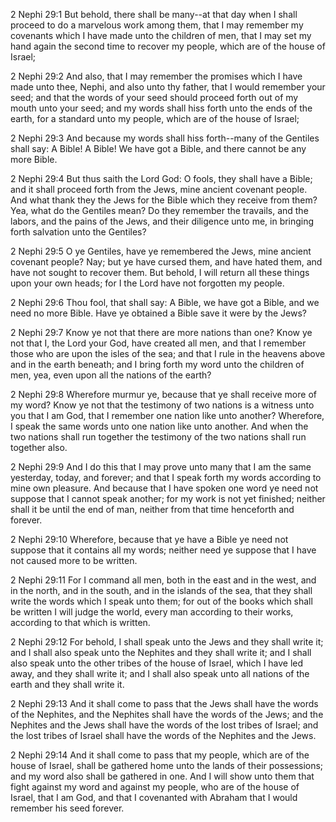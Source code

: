 2 Nephi 29:1 But behold, there shall be many--at that day when I shall
proceed to do a marvelous work among them, that I may remember my
covenants which I have made unto the children of men, that I may set my
hand again the second time to recover my people, which are of the house
of Israel;

2 Nephi 29:2 And also, that I may remember the promises which I have
made unto thee, Nephi, and also unto thy father, that I would remember
your seed; and that the words of your seed should proceed forth out of
my mouth unto your seed; and my words shall hiss forth unto the ends of
the earth, for a standard unto my people, which are of the house of
Israel;

2 Nephi 29:3 And because my words shall hiss forth--many of the Gentiles
shall say: A Bible! A Bible! We have got a Bible, and there cannot be
any more Bible.

2 Nephi 29:4 But thus saith the Lord God: O fools, they shall have a
Bible; and it shall proceed forth from the Jews, mine ancient covenant
people. And what thank they the Jews for the Bible which they receive
from them? Yea, what do the Gentiles mean? Do they remember the
travails, and the labors, and the pains of the Jews, and their diligence
unto me, in bringing forth salvation unto the Gentiles?

2 Nephi 29:5 O ye Gentiles, have ye remembered the Jews, mine ancient
covenant people? Nay; but ye have cursed them, and have hated them, and
have not sought to recover them. But behold, I will return all these
things upon your own heads; for I the Lord have not forgotten my people.

2 Nephi 29:6 Thou fool, that shall say: A Bible, we have got a Bible,
and we need no more Bible. Have ye obtained a Bible save it were by the
Jews?

2 Nephi 29:7 Know ye not that there are more nations than one? Know ye
not that I, the Lord your God, have created all men, and that I remember
those who are upon the isles of the sea; and that I rule in the heavens
above and in the earth beneath; and I bring forth my word unto the
children of men, yea, even upon all the nations of the earth?

2 Nephi 29:8 Wherefore murmur ye, because that ye shall receive more of
my word? Know ye not that the testimony of two nations is a witness unto
you that I am God, that I remember one nation like unto another?
Wherefore, I speak the same words unto one nation like unto another. And
when the two nations shall run together the testimony of the two nations
shall run together also.

2 Nephi 29:9 And I do this that I may prove unto many that I am the same
yesterday, today, and forever; and that I speak forth my words according
to mine own pleasure. And because that I have spoken one word ye need
not suppose that I cannot speak another; for my work is not yet
finished; neither shall it be until the end of man, neither from that
time henceforth and forever.

2 Nephi 29:10 Wherefore, because that ye have a Bible ye need not
suppose that it contains all my words; neither need ye suppose that I
have not caused more to be written.

2 Nephi 29:11 For I command all men, both in the east and in the west,
and in the north, and in the south, and in the islands of the sea, that
they shall write the words which I speak unto them; for out of the books
which shall be written I will judge the world, every man according to
their works, according to that which is written.

2 Nephi 29:12 For behold, I shall speak unto the Jews and they shall
write it; and I shall also speak unto the Nephites and they shall write
it; and I shall also speak unto the other tribes of the house of Israel,
which I have led away, and they shall write it; and I shall also speak
unto all nations of the earth and they shall write it.

2 Nephi 29:13 And it shall come to pass that the Jews shall have the
words of the Nephites, and the Nephites shall have the words of the
Jews; and the Nephites and the Jews shall have the words of the lost
tribes of Israel; and the lost tribes of Israel shall have the words of
the Nephites and the Jews.

2 Nephi 29:14 And it shall come to pass that my people, which are of the
house of Israel, shall be gathered home unto the lands of their
possessions; and my word also shall be gathered in one. And I will show
unto them that fight against my word and against my people, who are of
the house of Israel, that I am God, and that I covenanted with Abraham
that I would remember his seed forever.
